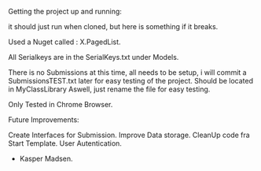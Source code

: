 Getting the project up and running:

it should just run when cloned, but here is something if it breaks.

Used a Nuget called : X.PagedList.

All Serialkeys are in the SerialKeys.txt under Models.

There is no Submissions at this time, all needs to be setup, i will commit a SubmissionsTEST.txt later 
for easy testing of the project. Should be located in MyClassLibrary Aswell, just rename the file for easy testing.

Only Tested in Chrome Browser.


Future Improvements:

Create Interfaces for Submission.
Improve Data storage.
CleanUp code fra Start Template.
User Autentication.

- Kasper Madsen.
